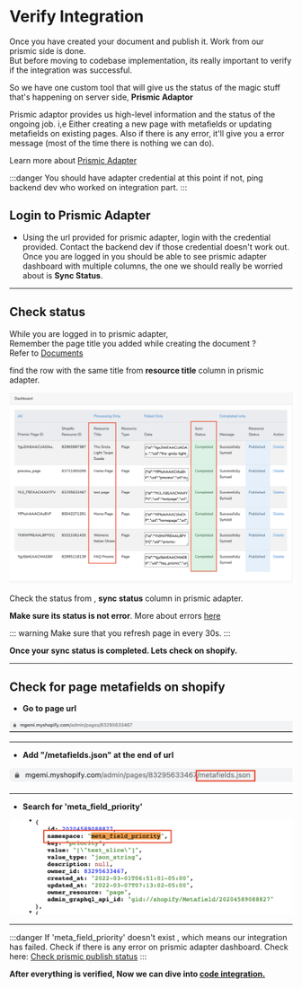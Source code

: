 # Verify Integration

Once you have created your document and publish it. Work from our prismic side is done.  
But before moving to codebase implementation, its really important to verify if the integration was successful.

So we have one custom tool that will give us the status of the magic stuff that's happening on server side, **Prismic Adaptor**

Prismic adaptor provides us high-level information and the status of the ongoing job. i,e Either creating a new page with metafields or updating 
metafields on existing pages.
Also if there is any error, it'll give you a error message (most of the time there is nothing we can do).

Learn more about  <a class="green-link" href="/prismic-adaptor-integration/prismic-adapter">Prismic Adapter</a>

:::danger 
You should have adapter credential at this point if not, ping backend dev who worked on integration part. 
:::

## Login to Prismic Adapter

<div class="block-space"></div>

* Using the url provided for prismic adapter, login with the credential provided.
Contact the backend dev if those credential doesn't work out.  
Once you are logged in you should be able to see prismic adapter dashboard with multiple columns, the one we should really be worried about is 
**Sync Status**.


<div class="block-space"></div>

----


## Check status 

While you are logged in to prismic adapter,  
Remember the page title you added while creating the document ?  
Refer to <a href="./documents" class="green-link">Documents</a>   

find the row with the same title from **resource title** column in prismic adapter.

<img src='../public/prismic-adapter.png' />

Check the status from , **sync status** column in prismic adapter.

**Make sure its status is not error**. More about errors <a href="./common-adapter-errors.html" class="green-link">here</a>

::: warning
Make sure that you refresh page in every 30s.
:::

**Once your sync status is completed. Lets check on shopify.**

<div class="block-space"></div>

----


## Check for page metafields on shopify

<div class="block-space"></div>

- **Go to page url**

 <img src='../public/page-url.png' />

 <div class="block-space"></div>

----
 
- **Add "/metafields.json" at the end of url**

 <img src="../public/page-url-meta.png">

  <div class="block-space"></div>

  ----

- **Search for 'meta_field_priority'**

 <img src='../public/priority-check.png' />

<div class="block-space"></div>

----

:::danger
If 'meta_field_priority' doesn't exist , which means our integration has failed. Check if there is any error on prismic adapter dashboard.
Check here: <a href="#check-status" class="green-link">Check prismic publish status</a> 
:::
<div class="block-space"></div>

**After everything is verified, Now we can dive into <a href="./code-integration.html" class="green-link">code integration.</a>**



